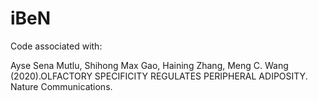 # iBeN
Code associated with:

Ayse Sena Mutlu, Shihong Max Gao, Haining Zhang, Meng C. Wang (2020).OLFACTORY SPECIFICITY REGULATES PERIPHERAL ADIPOSITY. Nature Communications.
